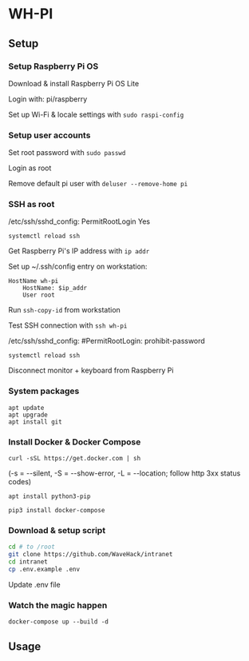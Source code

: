 # WH-PI

## Setup

### Setup Raspberry Pi OS

Download & install Raspberry Pi OS Lite

Login with: pi/raspberry

Set up Wi-Fi & locale settings with  `sudo raspi-config`

### Setup user accounts

Set root password with `sudo passwd`

Login as root

Remove default pi user with `deluser --remove-home pi`

### SSH as root

/etc/ssh/sshd_config: PermitRootLogin Yes

`systemctl reload ssh`

Get Raspberry Pi's IP address with `ip addr`

Set up ~/.ssh/config entry on workstation:

```
HostName wh-pi
    HostName: $ip_addr
    User root
```

Run `ssh-copy-id` from workstation

Test SSH connection with `ssh wh-pi`

/etc/ssh/sshd_config: #PermitRootLogin: prohibit-password

`systemctl reload ssh`

Disconnect monitor + keyboard from Raspberry Pi

### System packages

```
apt update
apt upgrade
apt install git
```

### Install Docker & Docker Compose

`curl -sSL https://get.docker.com | sh`

(-s = --silent, -S = --show-error, -L = --location; follow http 3xx status codes)

`apt install python3-pip`

`pip3 install docker-compose`

### Download & setup script

```bash
cd # to /root
git clone https://github.com/WaveHack/intranet
cd intranet
cp .env.example .env
```

Update .env file

### Watch the magic happen

`docker-compose up --build -d`

## Usage
